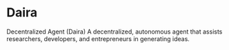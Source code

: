 # Daira
Decentralized Agent (Daira) A decentralized, autonomous agent that assists researchers, developers, and entrepreneurs in generating ideas.
